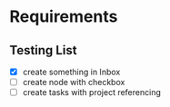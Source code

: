 # Requirements

## Testing List

- [x] create something in Inbox
- [ ] create node with checkbox
- [ ] create tasks with project referencing

